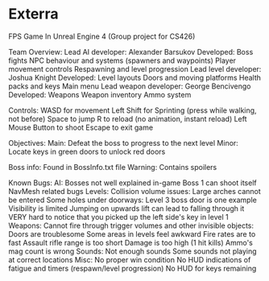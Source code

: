 # Exterra
FPS Game In Unreal Engine 4 (Group project for CS426)

Team Overview:
	Lead AI developer: Alexander Barsukov
		Developed:
			Boss fights
			NPC behaviour and systems (spawners and waypoints)
			Player movement controls
			Respawning and level progression
	Lead level developer: Joshua Knight
		Developed:
			Level layouts
			Doors and moving platforms
			Health packs and keys
			Main menu
	Lead weapon developer: George Bencivengo
		Developed:
			Weapons
			Weapon inventory
			Ammo system 

Controls:
	WASD for movement
	Left Shift for Sprinting (press while walking, not before)
	Space to jump
	R to reload (no animation, instant reload)
	Left Mouse Button to shoot
	Escape to exit game
	
Objectives:
	Main:
		Defeat the boss to progress to the next level
	Minor:
		Locate keys in green doors to unlock red doors
		
Boss info:
	Found in BossInfo.txt file
	Warning: Contains spoilers
			
Known Bugs:
	AI:
		Bosses not well explained in-game
		Boss 1 can shoot itself
		NavMesh related bugs
	Levels:
		Collision volume issues:
			Large arches cannot be entered
		Some holes under doorways:
			Level 3 boss door is one example
		Visibility is limited
		Jumping on upwards lift can lead to falling through it
		VERY hard to notice that you picked up the left side's key in level 1
	Weapons:
		Cannot fire through trigger volumes and other invisible objects:
			Doors are troublesome
			Some areas in levels feel awkward
		Fire rates are to fast
		Assault rifle range is too short
		Damage is too high (1 hit kills)
		Ammo's mag count is wrong
	Sounds:
		Not enough sounds
		Some sounds not playing at correct locations
	Misc:
		No proper win condition
		No HUD indications of fatigue and timers (respawn/level progression)
		No HUD for keys remaining
		